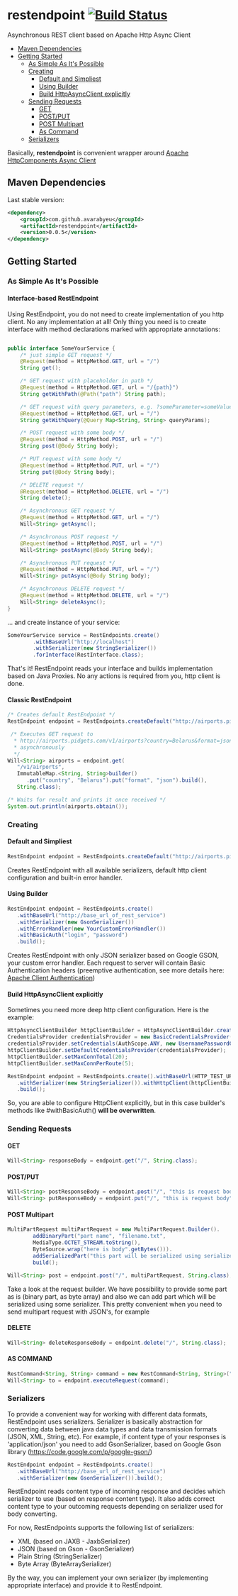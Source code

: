 # restendpoint [![Build Status](https://travis-ci.org/avarabyeu/restendpoint.svg?branch=master)](https://travis-ci.org/avarabyeu/restendpoint)

Asynchronous REST client based on Apache Http Async Client


* [Maven Dependencies](#maven-dependencies)
* [Getting Started](#getting-started)
   * [As Simple As It's Possible](#as-simple-as-its-possible)
   * [Creating](#creating)    
      * [Default and Simpliest](#default-and-simpliest)
      * [Using Builder](#using-builder)
      * [Build HttpAsyncClient explicitly](#build-httpasyncclient-explicitly)      
   * [Sending Requests](#sending-requests)
      * [GET](#get)
      * [POST/PUT](#post/put)
      * [POST Multipart](#post-multipart)
      * [As Command](#as-command)
   * [Serializers](#serializers)

Basically, **restendpoint** is convenient wrapper around 
[Apache HttpComponents Async Client](http://hc.apache.org/httpcomponents-asyncclient-4.0.x/)

## Maven Dependencies

Last stable version:
```xml
<dependency>
    <groupId>com.github.avarabyeu</groupId>
    <artifactId>restendpoint</artifactId>
    <version>0.0.5</version>
</dependency>
```

## Getting Started

### As Simple As It's Possible

#### Interface-based RestEndpoint
Using RestEndpoint, you do not need to create implementation of you http client. No any implementation at all! 
Only thing you need is to create interface with method declarations marked with appropriate annotations:

```java

public interface SomeYourService {
    /* just simple GET request */
    @Request(method = HttpMethod.GET, url = "/")
    String get();

    /* GET request with placeholder in path */
    @Request(method = HttpMethod.GET, url = "/{path}")
    String getWithPath(@Path("path") String path);

    /* GET request with query parameters, e.g. ?someParameter=someValue */
    @Request(method = HttpMethod.GET, url = "/")
    String getWithQuery(@Query Map<String, String> queryParams);

    /* POST request with some body */
    @Request(method = HttpMethod.POST, url = "/")
    String post(@Body String body);

    /* PUT request with some body */
    @Request(method = HttpMethod.PUT, url = "/")
    String put(@Body String body);

    /* DELETE request */
    @Request(method = HttpMethod.DELETE, url = "/")
    String delete();

    /* Asynchronous GET request */
    @Request(method = HttpMethod.GET, url = "/")
    Will<String> getAsync();

    /* Asynchronous POST request */
    @Request(method = HttpMethod.POST, url = "/")
    Will<String> postAsync(@Body String body);

    /* Asynchronous PUT request */
    @Request(method = HttpMethod.PUT, url = "/")
    Will<String> putAsync(@Body String body);

    /* Asynchronous DELETE request */
    @Request(method = HttpMethod.DELETE, url = "/")
    Will<String> deleteAsync();
}

```
... and create instance of your service:

```java
SomeYourService service = RestEndpoints.create()
        .withBaseUrl("http://localhost")
        .withSerializer(new StringSerializer())                
        .forInterface(RestInterface.class);
```

That's it! RestEndpoint reads your interface and builds implementation based on Java Proxies. No any actions is required from you, http client is done. 

#### Classic RestEndpoint

```java
/* Creates default RestEndpoint */
RestEndpoint endpoint = RestEndpoints.createDefault("http://airports.pidgets.com/");

 /* Executes GET request to
  * http://airports.pidgets.com/v1/airports?country=Belarus&format=json
  * asynchronously
  */
Will<String> airports = endpoint.get(
   "/v1/airports",
   ImmutableMap.<String, String>builder()
      .put("country", "Belarus").put("format", "json").build(),
   String.class);

/* Waits for result and prints it once received */
System.out.println(airports.obtain());
```

### Creating

#### Default and Simpliest
```java
RestEndpoint endpoint = RestEndpoints.createDefault("http://airports.pidgets.com/");
```
Creates RestEndpoint with all available serializers, default http client configuration and built-in error handler. 


#### Using Builder
```java
RestEndpoint endpoint = RestEndpoints.create()
   .withBaseUrl("http://base_url_of_rest_service")
   .withSerializer(new GsonSerializer())
   .withErrorHandler(new YourCustomErrorHandler())
   .withBasicAuth("login", "password")
   .build();
```   
Creates RestEndpoint with only JSON serializer based on Google GSON, your custom error handler. Each request to server will contain Basic Authentication headers (preemptive authentication, see more details here: [Apache Client Authentication](http://hc.apache.org/httpcomponents-client-ga/tutorial/html/authentication.html))


#### Build HttpAsyncClient explicitly
Sometimes you need more deep http client configuration. Here is the example:

```java
HttpAsyncClientBuilder httpClientBuilder = HttpAsyncClientBuilder.create();
CredentialsProvider credentialsProvider = new BasicCredentialsProvider();
credentialsProvider.setCredentials(AuthScope.ANY, new UsernamePasswordCredentials("user", "password"));
httpClientBuilder.setDefaultCredentialsProvider(credentialsProvider);
httpClientBuilder.setMaxConnTotal(20);
httpClientBuilder.setMaxConnPerRoute(5);

RestEndpoint endpoint = RestEndpoints.create().withBaseUrl(HTTP_TEST_URK)
   .withSerializer(new StringSerializer()).withHttpClient(httpClientBuilder.build())
   .build();
```
So, you are able to configure HttpClient explicitly, but in this case builder's methods like #withBasicAuth() <b>will be overwritten</b>.


### Sending Requests

#### GET

```java
Will<String> responseBody = endpoint.get("/", String.class);
```
#### POST/PUT

```java
Will<String> postResponseBody = endpoint.post("/", "this is request body", String.class);
Will<String> putResponseBody = endpoint.put("/", "this is request body", String.class);
```

#### POST Multipart

```java
MultiPartRequest multiPartRequest = new MultiPartRequest.Builder().
        addBinaryPart("part name", "filename.txt",
        MediaType.OCTET_STREAM.toString(),
        ByteSource.wrap("here is body".getBytes())).
        addSerializedPart("this part will be serialized using serializer", "part body").
        build();

Will<String> post = endpoint.post("/", multiPartRequest, String.class);
```

Take a look at the request builder. We have possibility to provide some part as is (binary part, as byte array) and also
we can add part which will be serialized using some serializer. This pretty convenient when you need to send multipart request
with JSON's, for example

#### DELETE

```java
Will<String> deleteResponseBody = endpoint.delete("/", String.class);
```

#### AS COMMAND

```java
RestCommand<String, String> command = new RestCommand<String, String>("/", HttpMethod.POST, "request body", String.class);
Will<String> to = endpoint.executeRequest(command);
```

### Serializers

To provide a convenient way for working with different data formats, RestEndpoint uses serializers. 
Serializer is basically abstraction for converting data between java data types and data transmission formats (JSON, XML, String, etc). 
For example, if content type of your responses is 'application/json' you need to add GsonSerializer, based on Google Gson library (https://code.google.com/p/google-gson/)

```java
RestEndpoint endpoint = RestEndpoints.create()
   .withBaseUrl("http://base_url_of_rest_service")
   .withSerializer(new GsonSerializer()).build();
```
RestEndpoint reads content type of incoming response and decides which serializer to use (based on response content type). It also adds correct content type to your
outcoming requests depending on serializer used for body converting.

For now, RestEndpoints supports the following list of serializers:

* XML (based on JAXB - JaxbSerializer) 
* JSON (based on Gson - GsonSerializer)
* Plain String (StringSerializer)
* Byte Array (ByteArraySerializer)

By the way, you can implement your own serializer (by implementing appropriate interface) and provide it to RestEndpoint. 
